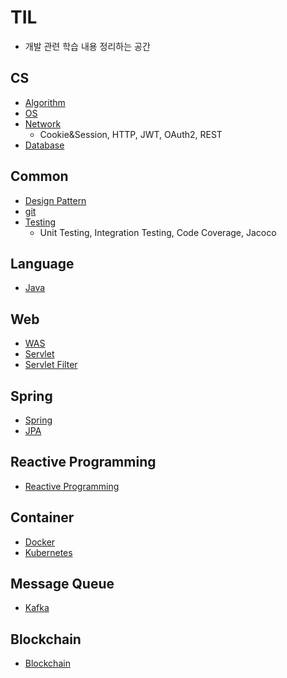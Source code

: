 # TIL

* 개발 관련 학습 내용 정리하는 공간



## CS

*  [Algorithm](Computer-Science/Algorithm/README.md)
*  [OS](Computer-Science/OS/README.md)
*  [Network](Network/README.md)
   *  Cookie&Session, HTTP, JWT, OAuth2, REST
*  [Database](DB/README.md)




## Common

*  [Design Pattern](Design-Pattern/README.md)
*  [git](git/README.md)
*  [Testing](Test/README.md)
   *  Unit Testing, Integration Testing, Code Coverage, Jacoco




## Language

*  [Java](Language/Java/README.md) 



## Web

* [WAS](WEB/WAS/WAS.md)
* [Servlet](WEB/Servlet/Servlet/Servlet.md)
* [Servlet Filter](WEB/Servlet/Servlet-Filter/Servlet-Filter.md) 



## Spring

*  [Spring](Spring/README.md)
*  [JPA](Spring/JPA/README.md)



## Reactive Programming

* [Reactive Programming](Reactive-Programming/README.md) 



## Container

*   [Docker](Docker/README.md)
*   [Kubernetes](Kubernetes/README.md)



## Message Queue

* [Kafka](Message-Queue/Kafka/README.md)



## Blockchain

* [Blockchain](Blockchain/README.md)
